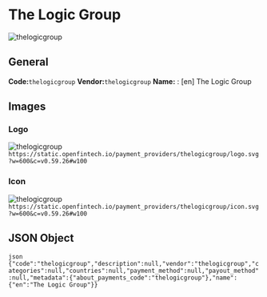 # The Logic Group 
![thelogicgroup](https://static.openfintech.io/payment_providers/thelogicgroup/logo.svg?w=600&c=v0.59.26#w100) 
## General 
**Code:**`thelogicgroup` 
**Vendor:**`thelogicgroup` 
**Name:** 
:	[en] The Logic Group 
## Images 
### Logo 
![thelogicgroup](https://static.openfintech.io/payment_providers/thelogicgroup/logo.svg?w=600&c=v0.59.26#w100) 
``` https://static.openfintech.io/payment_providers/thelogicgroup/logo.svg?w=600&c=v0.59.26#w100 ``` 
### Icon 
![thelogicgroup](https://static.openfintech.io/payment_providers/thelogicgroup/icon.svg?w=600&c=v0.59.26#w100) 
``` https://static.openfintech.io/payment_providers/thelogicgroup/icon.svg?w=600&c=v0.59.26#w100 ``` 
## JSON Object 
```json {"code":"thelogicgroup","description":null,"vendor":"thelogicgroup","categories":null,"countries":null,"payment_method":null,"payout_method":null,"metadata":{"about_payments_code":"thelogicgroup"},"name":{"en":"The Logic Group"}} ``` 
